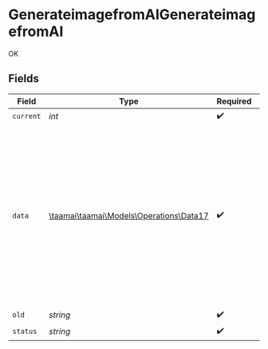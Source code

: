 # GenerateimagefromAIGenerateimagefromAI

OK


## Fields

| Field                                                                                                                                                                                                                                                                                                                                                                                                                                                                                     | Type                                                                                                                                                                                                                                                                                                                                                                                                                                                                                      | Required                                                                                                                                                                                                                                                                                                                                                                                                                                                                                  | Description                                                                                                                                                                                                                                                                                                                                                                                                                                                                               | Example                                                                                                                                                                                                                                                                                                                                                                                                                                                                                   |
| ----------------------------------------------------------------------------------------------------------------------------------------------------------------------------------------------------------------------------------------------------------------------------------------------------------------------------------------------------------------------------------------------------------------------------------------------------------------------------------------- | ----------------------------------------------------------------------------------------------------------------------------------------------------------------------------------------------------------------------------------------------------------------------------------------------------------------------------------------------------------------------------------------------------------------------------------------------------------------------------------------- | ----------------------------------------------------------------------------------------------------------------------------------------------------------------------------------------------------------------------------------------------------------------------------------------------------------------------------------------------------------------------------------------------------------------------------------------------------------------------------------------- | ----------------------------------------------------------------------------------------------------------------------------------------------------------------------------------------------------------------------------------------------------------------------------------------------------------------------------------------------------------------------------------------------------------------------------------------------------------------------------------------- | ----------------------------------------------------------------------------------------------------------------------------------------------------------------------------------------------------------------------------------------------------------------------------------------------------------------------------------------------------------------------------------------------------------------------------------------------------------------------------------------- |
| `current`                                                                                                                                                                                                                                                                                                                                                                                                                                                                                 | *int*                                                                                                                                                                                                                                                                                                                                                                                                                                                                                     | :heavy_check_mark:                                                                                                                                                                                                                                                                                                                                                                                                                                                                        | N/A                                                                                                                                                                                                                                                                                                                                                                                                                                                                                       |                                                                                                                                                                                                                                                                                                                                                                                                                                                                                           |
| `data`                                                                                                                                                                                                                                                                                                                                                                                                                                                                                    | [\taamai\taamai\Models\Operations\Data17](../../Models/Operations/Data17.md)                                                                                                                                                                                                                                                                                                                                                                                                              | :heavy_check_mark:                                                                                                                                                                                                                                                                                                                                                                                                                                                                        | N/A                                                                                                                                                                                                                                                                                                                                                                                                                                                                                       | {<br/>"user_id": 1,<br/>"name": "sample checking",<br/>"description": "need a eagle image",<br/>"resolution": "256x256",<br/>"image": "assets/images/65156efb84c6c_3",<br/>"plan_type": "paid",<br/>"storage": "local",<br/>"expires_at": "2073-09-15T12:18:03.545504Z",<br/>"image_name": "images/ix3Y9KswvE.png",<br/>"workbook_id": "1",<br/>"workbook_folder_id": "1",<br/>"updated_at": "2023-09-28T12:18:03Z",<br/>"created_at": "2023-09-28T12:18:03Z",<br/>"id": 92,<br/>"image_url": "http://127.0.0.1:8000/assets/images/65156efb84c6c_3"<br/>} |
| `old`                                                                                                                                                                                                                                                                                                                                                                                                                                                                                     | *string*                                                                                                                                                                                                                                                                                                                                                                                                                                                                                  | :heavy_check_mark:                                                                                                                                                                                                                                                                                                                                                                                                                                                                        | N/A                                                                                                                                                                                                                                                                                                                                                                                                                                                                                       |                                                                                                                                                                                                                                                                                                                                                                                                                                                                                           |
| `status`                                                                                                                                                                                                                                                                                                                                                                                                                                                                                  | *string*                                                                                                                                                                                                                                                                                                                                                                                                                                                                                  | :heavy_check_mark:                                                                                                                                                                                                                                                                                                                                                                                                                                                                        | N/A                                                                                                                                                                                                                                                                                                                                                                                                                                                                                       |                                                                                                                                                                                                                                                                                                                                                                                                                                                                                           |